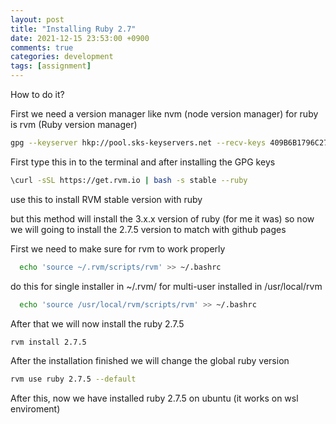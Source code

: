 ```yaml
---
layout: post
title: "Installing Ruby 2.7"
date: 2021-12-15 23:53:00 +0900
comments: true
categories: development
tags: [assignment]
---
```



How to do it?

First we need a version manager like nvm (node version manager)
for ruby is rvm (Ruby version manager)

```bash
gpg --keyserver hkp://pool.sks-keyservers.net --recv-keys 409B6B1796C275462A1703113804BB82D39DC0E3 7D2BAF1CF37B13E2069D6956105BD0E739499BDB
```
First type this in to the terminal
and after installing the GPG keys
```bash
\curl -sSL https://get.rvm.io | bash -s stable --ruby
```
use this to install RVM stable version with ruby

but this method will install the 3.x.x version of ruby (for me it was)
so now we will going to install the 2.7.5 version to match with github pages

First we need to make sure for rvm to work properly
```bash
  echo 'source ~/.rvm/scripts/rvm' >> ~/.bashrc
```
do this for single installer in ~/.rvm/
for multi-user installed in /usr/local/rvm
```bash
  echo 'source /usr/local/rvm/scripts/rvm' >> ~/.bashrc
```

After that we will now install the ruby 2.7.5
```bash
rvm install 2.7.5
```
After the installation finished we will change the global ruby version
```bash
rvm use ruby 2.7.5 --default
```
After this, now we have installed ruby 2.7.5 on ubuntu (it works on wsl enviroment)

